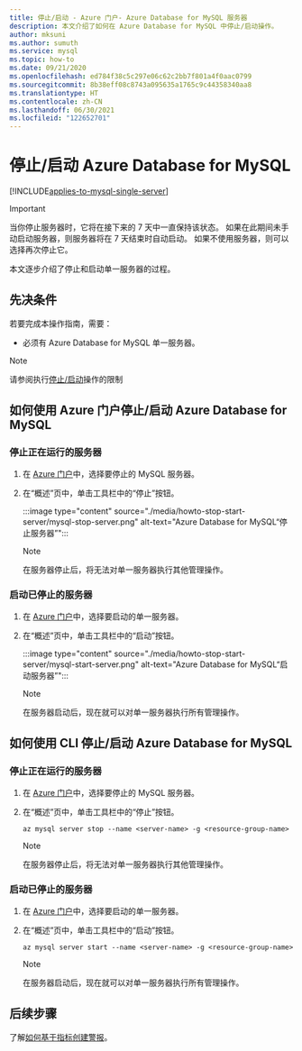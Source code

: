 ```yaml
---
title: 停止/启动 - Azure 门户- Azure Database for MySQL 服务器
description: 本文介绍了如何在 Azure Database for MySQL 中停止/启动操作。
author: mksuni
ms.author: sumuth
ms.service: mysql
ms.topic: how-to
ms.date: 09/21/2020
ms.openlocfilehash: ed784f38c5c297e06c62c2bb7f801a4f0aac0799
ms.sourcegitcommit: 8b38eff08c8743a095635a1765c9c44358340aa8
ms.translationtype: HT
ms.contentlocale: zh-CN
ms.lasthandoff: 06/30/2021
ms.locfileid: "122652701"
---
```

# <a name="stopstart-an-azure-database-for-mysql"></a>停止/启动 Azure Database for MySQL

[!INCLUDE[applies-to-mysql-single-server](includes/applies-to-mysql-single-server.md)]

> [!IMPORTANT]
> 当你停止服务器时，它将在接下来的 7 天中一直保持该状态。 如果在此期间未手动启动服务器，则服务器将在 7 天结束时自动启动。 如果不使用服务器，则可以选择再次停止它。

本文逐步介绍了停止和启动单一服务器的过程。

## <a name="prerequisites"></a>先决条件

若要完成本操作指南，需要：

-   必须有 Azure Database for MySQL 单一服务器。

> [!NOTE]
> 请参阅执行[停止/启动](concepts-servers.md#limitations-of-stopstart-operation)操作的限制

## <a name="how-to-stopstart-the-azure-database-for-mysql-using-azure-portal"></a>如何使用 Azure 门户停止/启动 Azure Database for MySQL

### <a name="stop-a-running-server"></a>停止正在运行的服务器

1.  在 [Azure 门户](https://portal.azure.com/)中，选择要停止的 MySQL 服务器。

2.  在“概述”页中，单击工具栏中的“停止”按钮。

    :::image type="content" source="./media/howto-stop-start-server/mysql-stop-server.png" alt-text="Azure Database for MySQL“停止服务器”":::

    > [!NOTE]
    > 在服务器停止后，将无法对单一服务器执行其他管理操作。

### <a name="start-a-stopped-server"></a>启动已停止的服务器

1.  在 [Azure 门户](https://portal.azure.com/)中，选择要启动的单一服务器。

2.  在“概述”页中，单击工具栏中的“启动”按钮。

    :::image type="content" source="./media/howto-stop-start-server/mysql-start-server.png" alt-text="Azure Database for MySQL“启动服务器”":::

    > [!NOTE]
    > 在服务器启动后，现在就可以对单一服务器执行所有管理操作。

## <a name="how-to-stopstart-the-azure-database-for-mysql-using-cli"></a>如何使用 CLI 停止/启动 Azure Database for MySQL

### <a name="stop-a-running-server"></a>停止正在运行的服务器

1.  在 [Azure 门户](https://portal.azure.com/)中，选择要停止的 MySQL 服务器。

2.  在“概述”页中，单击工具栏中的“停止”按钮。

    ```azurecli-interactive
    az mysql server stop --name <server-name> -g <resource-group-name>
    ```
    > [!NOTE]
    > 在服务器停止后，将无法对单一服务器执行其他管理操作。

### <a name="start-a-stopped-server"></a>启动已停止的服务器

1.  在 [Azure 门户](https://portal.azure.com/)中，选择要启动的单一服务器。

2.  在“概述”页中，单击工具栏中的“启动”按钮。

    ```azurecli-interactive
    az mysql server start --name <server-name> -g <resource-group-name>
    ```
    > [!NOTE]
    > 在服务器启动后，现在就可以对单一服务器执行所有管理操作。

## <a name="next-steps"></a>后续步骤
了解[如何基于指标创建警报](howto-alert-on-metric.md)。
